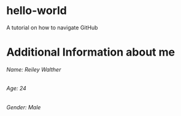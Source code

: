 # hello-world
A tutorial on how to navigate GitHub

# Additional Information about me
###### Name:      Reiley Walther
###### Age:       24
###### Gender:    Male

